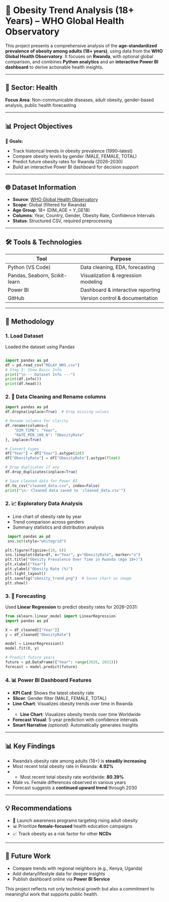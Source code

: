 # 🥗 Obesity Trend Analysis (18+ Years) – WHO Global Health Observatory


This project presents a comprehensive analysis of the **age-standardized prevalence of obesity among adults (18+ years)**, using data from the **WHO Global Health Observatory**. It focuses on **Rwanda**, with optional global comparison, and combines **Python analytics** and an **interactive Power BI dashboard** to derive actionable health insights.

---

## 🏥 Sector: Health

**Focus Area**: Non-communicable diseases, adult obesity, gender-based analysis, public health forecasting

---

## 📊 Project Objectives

🎯 **Goals:**

* Track historical trends in obesity prevalence (1990–latest)
* Compare obesity levels by gender (MALE, FEMALE, TOTAL)
* Predict future obesity rates for Rwanda (2026–2030)
* Build an interactive Power BI dashboard for decision support

---

## 🌐 Dataset Information

* **Source**: [WHO Global Health Observatory](https://data.who.int/indicators/i/C6262EC/BEFA58B?m49=646)
* **Scope**: Global (filtered for Rwanda)
* **Age Group**: 18+ (DIM\_AGE = Y\_GE18)
* **Columns**: Year, Country, Gender, Obesity Rate, Confidence Intervals
* **Status**: Structured CSV, required preprocessing

---

## 🛠️ Tools & Technologies

| Tool                          | Purpose                             |
| ----------------------------- | ----------------------------------- |
| Python (VS Code)              | Data cleaning, EDA, forecasting     |
| Pandas, Seaborn, Scikit-learn | Visualization & regression modeling |
| Power BI                      | Dashboard & interactive reporting   |
| GitHub                        | Version control & documentation     |

---

## 🔬 Methodology
### 1. Load Dataset
Loaded the dataset using Pandas
```python

import pandas as pd
df = pd.read_csv("RELAY_WHS.csv")
# Step 3: Show Basic Info
print("\n--- Dataset Info ---")
print(df.info())
print(df.head())


```
### 2. 🧹 Data Cleaning and Rename columns

```python
import pandas as pd
df.dropna(inplace=True)  # Drop missing values

# Rename columns for clarity
df.rename(columns={
    "DIM_TIME": "Year",
    "RATE_PER_100_N": "ObesityRate"
}, inplace=True)

# Convert types
df["Year"] = df["Year"].astype(int)
df["ObesityRate"] = df["ObesityRate"].astype(float)

# Drop duplicates if any
df.drop_duplicates(inplace=True)

# Save cleaned data for Power BI
df.to_csv("cleaned_data.csv", index=False)
print("\n✅ Cleaned data saved to 'cleaned_data.csv'")

```

### 2. 📈 Exploratory Data Analysis

* Line chart of obesity rate by year
* Trend comparison across genders
* Summary statistics and distribution analysis
 ```python
  import pandas as pd
  sns.set(style="whitegrid")

plt.figure(figsize=(10, 6))
sns.lineplot(data=df, x="Year", y="ObesityRate", marker="o")
plt.title("Obesity Prevalence Over Time in Rwanda (Age 18+)")
plt.xlabel("Year")
plt.ylabel("Obesity Rate (%)")
plt.tight_layout()
plt.savefig("obesity_trend.png")  # Saves chart as image
plt.show()
```
### 3. 🤖 Forecasting

Used **Linear Regression** to predict obesity rates for 2026–2031:

```python
from sklearn.linear_model import LinearRegression
import pandas as pd

X = df_cleaned[["Year"]]
y = df_cleaned["ObesityRate"]

model = LinearRegression()
model.fit(X, y)

# Predict future years
future = pd.DataFrame({"Year": range(2026, 2031)})
forecast = model.predict(future)
```

### 4. 📊 Power BI Dashboard Features

* **KPI Card**: Shows the latest obesity rate 
* **Slicer**: Gender filter (MALE, FEMALE, TOTAL)
* **Line Chart**: Visualizes obesity trends over time in Rwanda
* * **Line Chart**: Visualizes obesity trends over time Worldwide
* **Forecast Visual**: 5-year prediction with confidence intervals
* **Smart Narrative** *(optional)*: Automatically generates insights

---



## 📊 Key Findings

* Rwanda’s obesity rate among adults (18+) is **steadily increasing**
* Most recent total obesity rate in Rwanda: **4.92%**
* * Most recent total obesity rate worldwide: **80.39%**
* Male vs. Female differences observed in various years
* Forecast suggests a **continued upward trend** through 2030

---

## 💡 Recommendations

* 🧠 Launch awareness programs targeting rising adult obesity
* 📊 Prioritize **female-focused** health education campaigns
* 📈 Track obesity as a risk factor for other **NCDs**

---

## 🌟 Future Work

* Compare trends with regional neighbors (e.g., Kenya, Uganda)
* Add dietary/lifestyle data for deeper insights
* Publish dashboard online via **Power BI Service** 







This project reflects not only technical growth but also a commitment to meaningful work that supports public health.
